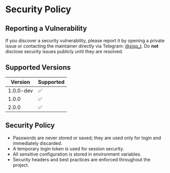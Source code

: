 # Security Policy

## Reporting a Vulnerability
If you discover a security vulnerability, please report it by opening a private issue or contacting the maintainer directly via Telegram: [@sisp_t](https://t.me/sisp_t). Do **not** disclose security issues publicly until they are resolved.

## Supported Versions
| Version      | Supported          |
| ------------ | ----------------- |
| 1.0.0-dev    | ✅                |
| 1.0.0        | ✅                |
| 2.0.0        | ✅                |
## Security Policy
- Passwords are never stored or saved; they are used only for login and immediately discarded.
- A temporary login token is used for session security.
- All sensitive configuration is stored in environment variables.
- Security headers and best practices are enforced throughout the project. 